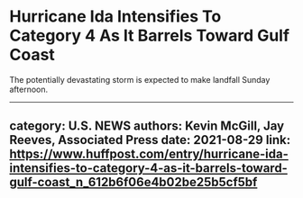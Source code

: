 # Hurricane Ida Intensifies To Category 4 As It Barrels Toward Gulf Coast

The potentially devastating storm is expected to make landfall Sunday afternoon.

---
category: U.S. NEWS
authors: Kevin McGill, Jay Reeves, Associated Press
date: 2021-08-29
link: https://www.huffpost.com/entry/hurricane-ida-intensifies-to-category-4-as-it-barrels-toward-gulf-coast_n_612b6f06e4b02be25b5cf5bf
---
